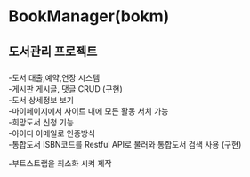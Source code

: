 BookManager(bokm)
===============

도서관리 프로젝트
---------------
### 
-도서 대출,예약,연장 시스템   
-게시판 게시글, 댓글 CRUD (구현)   
-도서 상세정보 보기   
-마이페이지에서 사이트 내에 모든 활동 서치 가능   
-희망도서 신청 기능   
-아이디 이메일로 인증방식   
-통합도서 ISBN코드를 Restful API로 불러와 통합도서 검색 사용 (구현) 

-부트스트랩을 최소화 시켜 제작   

